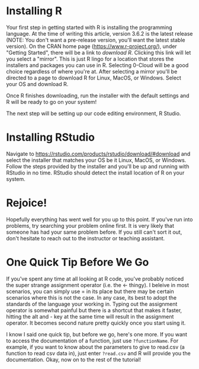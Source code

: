 # Installing R

  Your first step in getting started with R is installing the programming language. At the time of writing this article, version 3.6.2 is the latest release (NOTE: You don't want a pre-release version, you'll want the latest stable version). On the CRAN home page (https://www.r-project.org/), under "Getting Started", there will be a link to *download R*. Clicking this link will let you select a "mirror". This is just R lingo for a location that stores the installers and packages you can use in R. Selecting 0-Cloud will be a good choice regardless of where you're at. After selecting a mirror you'll be directed to a page to download R for Linux, MacOS, or Windows. Select your OS and download R.
  
  Once R finishes downloading, run the installer with the default settings and R will be ready to go on your system!
  
  The next step will be setting up our code editing environment, R Studio.

# Installing RStudio
  Navigate to https://rstudio.com/products/rstudio/download/#download and select the installer that matches your OS be it Linux, MacOS, or Windows. Follow the steps provided by the installer and you'll be up and running with RStudio in no time. RStudio should detect the install location of R on your system.

# Rejoice!
  Hopefully everything has went well for you up to this point. If you've run into problems, try searching your problem online first. It is very likely that someone has had your same problem before. If you still can't sort it out, don't hesitate to reach out to the instructor or teaching assistant.

# One Quick Tip Before We Go
  If you've spent any time at all looking at R code, you've probably noticed the super strange assignment operator (i.e. the <- thingy). I beleive in most scenarios, you can simply use = in its place but there may be certain scenarios where this is not the case. In any case, its best to adopt the standards of the language your working in. Typing out the assignment operator is somewhat painful but there is a shortcut that makes it faster, hitting the alt and - key at the same time will result in the assignment operator. It becomes second nature pretty quickly once you start using it. 
  
  I know I said one quick tip, but before we go, here's one more. If you want to access the documentation of a function, just use `?functionName`. For example, if you want to know about the parameters to give to read.csv (a function to read csv data in), just enter `?read.csv` and R will provide you the documentation. Okay, now on to the rest of the tutorial!